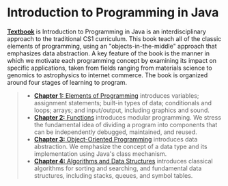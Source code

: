 Introduction to Programming in Java
===================


[**Textbook**][1] is Introduction to Programming in Java is an interdisciplinary approach to the traditional CS1 curriculum. This book teach all of the classic elements of programming, using an "objects-in-the-middle" approach that emphasizes data abstraction. A key feature of the book is the manner in which we motivate each programming concept by examining its impact on specific applications, taken from fields ranging from materials science to genomics to astrophysics to internet commerce. The book is organized around four stages of learning to program.




> - [**Chapter 1:** Elements of Programming][2] introduces variables; assignment statements; built-in types of data; conditionals and loops; arrays; and input/output, including graphics and sound.
> - [**Chapter 2:** Functions][3] introduces modular programming. We stress the fundamental idea of dividing a program into components that can be independently debugged, maintained, and reused.
> - [**Chapter 3:** Object-Oriented Programming][4] introduces data abstraction. We emphasize the concept of a data type and its implementation using Java's class mechanism.
> - [**Chapter 4:** Algorithms and Data Structures][5] introduces classical algorithms for sorting and searching, and fundamental data structures, including stacks, queues, and symbol tables.




  [1]: http://introcs.cs.princeton.edu/java/home/
  [2]: http://introcs.cs.princeton.edu/java/10elements/
  [3]: http://introcs.cs.princeton.edu/java/20functions/
  [4]: http://introcs.cs.princeton.edu/java/30oop/
  [5]: http://introcs.cs.princeton.edu/java/40algorithms/
  [6]: http://highlightjs.org/
  [7]: http://bramp.github.io/js-sequence-diagrams/
  [8]: http://adrai.github.io/flowchart.js/